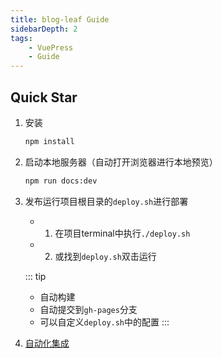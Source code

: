 ```yaml
---
title: blog-leaf Guide
sidebarDepth: 2
tags: 
    - VuePress
    - Guide
---
```


## Quick Star

1. 安装

    ```bash
    npm install
    ```

2. 启动本地服务器（自动打开浏览器进行本地预览）

    ```bash
    npm run docs:dev
    ```

3. 发布运行项目根目录的`deploy.sh`进行部署
    - 1. 在项目terminal中执行`./deploy.sh`
    - 2. 或找到`deploy.sh`双击运行
  
   ::: tip
    - 自动构建
    - 自动提交到`gh-pages`分支
    - 可以自定义`deploy.sh`中的配置
   :::

4. [自动化集成](../blogs/vuepress/deploy.md#Push代码时触发自动部署)<Badge text="施工中..." type="warning"/>
